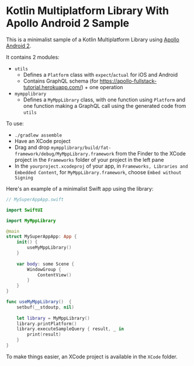 # Kotlin Multiplatform Library With Apollo Android 2 Sample

This is a minimalist sample of a Kotlin Multiplatform Library using [Apollo Android 2](https://www.apollographql.com/docs/kotlin/v2).

It contains 2 modules:

- `utils`
  - Defines a `Platform` class with `expect`/`actual` for iOS and Android
  - Contains GraphQL schema (for https://apollo-fullstack-tutorial.herokuapp.com/) + one operation
- `mympplibrary`
  - Defines a `MyMppLibrary` class, with one function using `Platform` and one function making a GraphQL 
  call using the generated code from `utils`

To use:
- `./gradlew assemble`
- Have an XCode project
- Drag and drop `mympplibrary/build/fat-framework/debug/MyMppLibrary.framework` from the Finder to the XCode project
  in the `Frameworks` folder of your project in the left pane
- In the `yourproject.xcodeproj` of your app, in `Frameworks, Libraries and Embedded Content`, for 
  `MyMppLibrary.framework`, choose `Embed without Signing`

Here's an example of a minimalist Swift app using the library:

```swift
// MySuperAppApp.swift

import SwiftUI

import MyMppLibrary

@main
struct MySuperAppApp: App {
    init() {
        useMyMppLibrary()
    }
    
    var body: some Scene {
        WindowGroup {
            ContentView()
        }
    }
}

func useMyMppLibrary()  {
    setbuf(__stdoutp, nil)
    
    let library = MyMppLibrary()
    library.printPlatform()
    library.executeSampleQuery { result, _ in
        print(result)
    }
}
```

To make things easier, an XCode project is available in the `XCode` folder.
